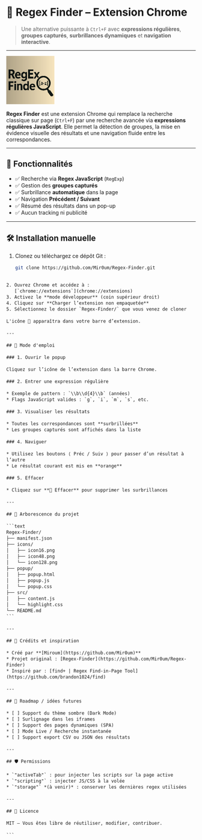 # 🔎 Regex Finder – Extension Chrome

> Une alternative puissante à `Ctrl+F` avec **expressions régulières**, **groupes capturés**, **surbrillances dynamiques** et **navigation interactive**.

---

![logo](icons/icon128.png)

**Regex Finder** est une extension Chrome qui remplace la recherche classique sur page (`Ctrl+F`) par une recherche avancée via **expressions régulières JavaScript**. Elle permet la détection de groupes, la mise en évidence visuelle des résultats et une navigation fluide entre les correspondances.

---

## 🚀 Fonctionnalités

- ✅ Recherche via **Regex JavaScript** (`RegExp`)
- ✅ Gestion des **groupes capturés**
- ✅ Surbrillance **automatique** dans la page
- ✅ Navigation **Précédent / Suivant**
- ✅ Résumé des résultats dans un pop-up
- ✅ Aucun tracking ni publicité

---


## 🛠 Installation manuelle

1. Clonez ou téléchargez ce dépôt Git :
   ```bash
   git clone https://github.com/Mir0um/Regex-Finder.git
````

2. Ouvrez Chrome et accédez à :
   [`chrome://extensions`](chrome://extensions)
3. Activez le **mode développeur** (coin supérieur droit)
4. Cliquez sur **Charger l’extension non empaquetée**
5. Sélectionnez le dossier `Regex-Finder/` que vous venez de cloner

L'icône 🧬 apparaîtra dans votre barre d’extension.

---

## 🧪 Mode d'emploi

### 1. Ouvrir le popup

Cliquez sur l’icône de l’extension dans la barre Chrome.

### 2. Entrer une expression régulière

* Exemple de pattern : `\\b\\d{4}\\b` (années)
* Flags JavaScript valides : `g`, `i`, `m`, `s`, etc.

### 3. Visualiser les résultats

* Toutes les correspondances sont **surbrillées**
* Les groupes capturés sont affichés dans la liste

### 4. Naviguer

* Utilisez les boutons ⟨ Préc / Suiv ⟩ pour passer d’un résultat à l’autre
* Le résultat courant est mis en **orange**

### 5. Effacer

* Cliquez sur **🧹 Effacer** pour supprimer les surbrillances

---

## 📁 Arborescence du projet

```text
Regex-Finder/
├── manifest.json
├── icons/
│   ├── icon16.png
│   ├── icon48.png
│   └── icon128.png
├── popup/
│   ├── popup.html
│   ├── popup.js
│   └── popup.css
├── src/
│   ├── content.js
│   └── highlight.css
└── README.md
```

---

## 🤝 Crédits et inspiration

* Créé par **[Miroum](https://github.com/Mir0um)**
* Projet original : [Regex-Finder](https://github.com/Mir0um/Regex-Finder)
* Inspiré par : [find+ | Regex Find-in-Page Tool](https://github.com/brandon1024/find)

---

## 🧩 Roadmap / idées futures

* [ ] Support du thème sombre (Dark Mode)
* [ ] Surlignage dans les iframes
* [ ] Support des pages dynamiques (SPA)
* [ ] Mode Live / Recherche instantanée
* [ ] Support export CSV ou JSON des résultats

---

## 🛡 Permissions

* `"activeTab"` : pour injecter les scripts sur la page active
* `"scripting"` : injecter JS/CSS à la volée
* `"storage"` *(à venir)* : conserver les dernières regex utilisées

---

## 📄 Licence

MIT – Vous êtes libre de réutiliser, modifier, contribuer.

```